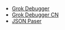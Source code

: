* [Grok Debugger](http://grokdebug.herokuapp.com/)  
* [Grok Debugger CN](http://grok.qiexun.net/)  
* [JSON Paser](http://jsoneditoronline.org/index.html)  
